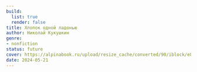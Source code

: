```yaml
---
build:
  list: true
  render: false
title: Хлопок одной ладонью
author: Николай Кукушкин
genre:
- nonfiction
status: future
cover: https://alpinabook.ru/upload/resize_cache/converted/90/iblock/e8d/470_470_1/e8de48c79532016fdf5b4cead014a571.jpg.webp
date: 2024-05-21
---
```


